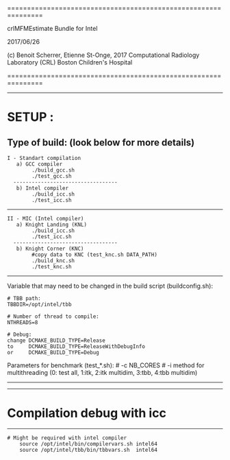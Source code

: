 ===============================================================

  crlMFMEstimate Bundle for Intel

  2017/06/26

  (c) Benoit Scherrer, Etienne St-Onge, 2017
      Computational Radiology Laboratory (CRL)
      Boston Children's Hospital

===============================================================
___________________________________

# SETUP :

Type of build: (look below for more details)
----------------------------------------
    I - Standart compilation
       a) GCC compiler
            ./build_gcc.sh
            ./test_gcc.sh
      ----------------------------------
       b) Intel compiler
            ./build_icc.sh
            ./test_icc.sh
   -------------------------------------
    II - MIC (Intel compiler)
       a) Knight Landing (KNL)
            ./build_icc.sh
            ./test_icc.sh
      ----------------------------------
       b) Knight Corner (KNC)
            #copy data to KNC (test_knc.sh DATA_PATH)
            ./build_knc.sh
            ./test_knc.sh

----------------------------------------

Variable that may need to be changed in the build script (buildconfig.sh): 

    # TBB path:
    TBBDIR=/opt/intel/tbb

    # Number of thread to compile:
    NTHREADS=8

    # Debug:
    change DCMAKE_BUILD_TYPE=Release
    to     DCMAKE_BUILD_TYPE=ReleaseWithDebugInfo
    or     DCMAKE_BUILD_TYPE=Debug


Parameters for benchmark (test_*.sh):
    # -c NB_CORES
    # -i method for multithreading 
      (0: test all, 1:itk, 2:itk multidim, 3:tbb, 4:tbb multidim)

_______________________________________________________________
_______________________________________________________________
# Compilation debug with icc
-----------------
    # Might be required with intel compiler
        source /opt/intel/bin/compilervars.sh intel64
        source /opt/intel/tbb/bin/tbbvars.sh  intel64

